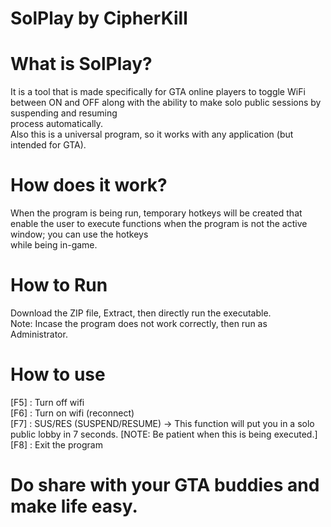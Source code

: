 # SolPlay by CipherKill
# What is SolPlay?
It is a tool that is made specifically for GTA online players to toggle WiFi between ON and OFF along with the ability to make solo public sessions by suspending and resuming  
process automatically.  
Also this is a universal program, so it works with any application (but intended for GTA).  
# How does it work?
When the program is being run, temporary hotkeys will be created that enable the user to execute functions when the program is not the active window; you can use the hotkeys  
while being in-game.  
# How to Run
Download the ZIP file, Extract, then directly run the executable.  
Note: Incase the program does not work correctly, then run as Administrator.
# How to use
[F5] : Turn off wifi  
[F6] : Turn on wifi (reconnect)  
[F7] : SUS/RES (SUSPEND/RESUME) -> This function will put you in a solo public lobby in 7 seconds. [NOTE: Be patient when this is being executed.]  
[F8] : Exit the program  
# Do share with your GTA buddies and make life easy.
